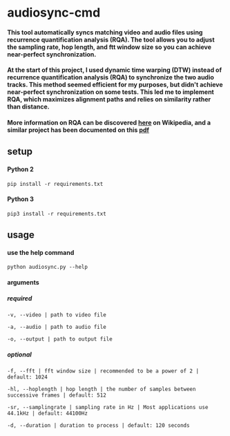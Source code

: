# audiosync-cmd

#### This tool automatically syncs matching video and audio files using recurrence quantification analysis (RQA). The tool allows you to adjust the sampling rate, hop length, and ftt window size so you can achieve near-perfect synchronization.

#### At the start of this project, I used dynamic time warping (DTW) instead of recurrence quantification analysis (RQA) to synchronize the two audio tracks. This method seemed efficient for my purposes, but didn't achieve near-perfect synchronization on some tests. This led me to implement RQA, which maximizes alignment paths and relies on similarity rather than distance.

#### More information on RQA can be discovered [here](https://en.wikipedia.org/wiki/Recurrence_quantification_analysis) on Wikipedia, and a similar project has been documented on this [pdf](http://www.mtg.upf.edu/system/files/publications/Roma-Waspaa-2014.pdf)

## setup
#### Python 2
`pip install -r requirements.txt`
#### Python 3
`pip3 install -r requirements.txt`

## usage

#### use the help command
`python audiosync.py --help`

#### arguments

##### required
`-v, --video | path to video file`

`-a, --audio | path to audio file`

`-o, --output | path to output file`

##### optional

`-f, --fft | fft window size | recommended to be a power of 2 | default: 1024`

`-hl, --hoplength | hop length | the number of samples between successive frames | default: 512`

`-sr, --samplingrate | sampling rate in Hz | Most applications use 44.1kHz | default: 44100Hz`

`-d, --duration | duration to process | default: 120 seconds`
